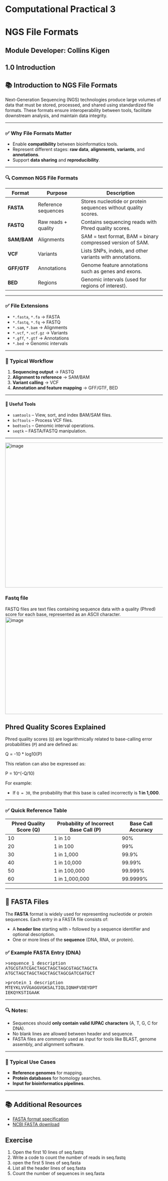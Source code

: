 # Computational Practical 3
# NGS File Formats
## Module Developer: Collins Kigen
## 1.0 Introduction
## 📚 Introduction to NGS File Formats

Next-Generation Sequencing (NGS) technologies produce large volumes of data that must be stored, processed, and shared using standardized file formats. These formats ensure interoperability between tools, facilitate downstream analysis, and maintain data integrity.

---

### ✅ Why File Formats Matter
- Enable **compatibility** between bioinformatics tools.
- Represent different stages: **raw data**, **alignments**, **variants**, and **annotations**.
- Support **data sharing** and **reproducibility**.

---

### 🔍 Common NGS File Formats

| **Format** | **Purpose** | **Description** |
|------------|-------------|------------------|
| **FASTA**  | Reference sequences | Stores nucleotide or protein sequences without quality scores. |
| **FASTQ**  | Raw reads + quality | Contains sequencing reads with Phred quality scores. |
| **SAM/BAM**| Alignments | SAM = text format, BAM = binary compressed version of SAM. |
| **VCF**    | Variants | Lists SNPs, indels, and other variants with annotations. |
| **GFF/GTF**| Annotations | Genome feature annotations such as genes and exons. |
| **BED**    | Regions | Genomic intervals (used for regions of interest). |

---

### ✅ File Extensions
- `*.fasta`, `*.fa` → FASTA
- `*.fastq`, `*.fq` → FASTQ
- `*.sam`, `*.bam` → Alignments
- `*.vcf`, `*.vcf.gz` → Variants
- `*.gff`, `*.gtf` → Annotations
- `*.bed` → Genomic intervals

---

### 📂 Typical Workflow
1. **Sequencing output** → FASTQ
2. **Alignment to reference** → SAM/BAM
3. **Variant calling** → VCF
4. **Annotation and feature mapping** → GFF/GTF, BED

---

#### 🔗 Useful Tools
- `samtools` – View, sort, and index BAM/SAM files.
- `bcftools` – Process VCF files.
- `bedtools` – Genomic interval operations.
- `seqtk` – FASTA/FASTQ manipulation.

---

<img width="768" height="464" alt="image" src="https://github.com/user-attachments/assets/da1c7731-228f-48e4-b81c-342a98a548d8" />



### Fastq file
FASTQ files are text files containing sequence data with a quality (Phred) score for each base, represented as an ASCII character. 
<img width="553" height="311" alt="image" src="https://github.com/user-attachments/assets/8ebc939d-6a86-4266-82cd-7435086d955f" />
## Phred Quality Scores Explained

Phred quality scores (`Q`) are logarithmically related to base-calling error probabilities (`P`) and are defined as:

Q = -10 * log10(P)


This relation can also be expressed as:

P = 10^(-Q/10)


For example:
- If `Q = 30`, the probability that this base is called incorrectly is **1 in 1,000**.

---

### ✅ Quick Reference Table

| **Phred Quality Score (Q)** | **Probability of Incorrect Base Call (P)** | **Base Call Accuracy** |
|------------------------------|--------------------------------------------|--------------------------|
| 10                           | 1 in 10                                    | 90%                     |
| 20                           | 1 in 100                                   | 99%                     |
| 30                           | 1 in 1,000                                 | 99.9%                   |
| 40                           | 1 in 10,000                                | 99.99%                  |
| 50                           | 1 in 100,000                               | 99.999%                 |
| 60                           | 1 in 1,000,000                             | 99.9999%                |

---

## 📄 FASTA Files

The **FASTA** format is widely used for representing nucleotide or protein sequences. Each entry in a FASTA file consists of:

- A **header line** starting with `>` followed by a sequence identifier and optional description.
- One or more lines of the **sequence** (DNA, RNA, or protein).

### ✅ Example FASTA Entry (DNA)
<pre>
>sequence_1 description
ATGCGTATCGACTAGCTAGCTAGCGTAGCTAGCTA
ATGCTAGCTAGCTAGCTAGCTAGCGATCGATGCT
</pre>

<pre>
>protein_1 description
MTEYKLVVVGAGGVGKSALTIQLIQNHFVDEYDPT
IEKQYKSTIGAAK
</pre>
---

### 🔍 Notes:
- Sequences should **only contain valid IUPAC characters** (A, T, G, C for DNA).
- No blank lines are allowed between header and sequence.
- FASTA files are commonly used as input for tools like BLAST, genome assembly, and alignment software.

---

### 📂 Typical Use Cases
- **Reference genomes** for mapping.
- **Protein databases** for homology searches.
- **Input for bioinformatics pipelines**.

---

## 📚 Additional Resources
- [FASTA format specification](https://blast.ncbi.nlm.nih.gov/doc/fasta.html)
- [NCBI FASTA download](https://www.ncbi.nlm.nih.gov/)




## Exercise
1. Open the first 10 lines of seq.fastq
2. Write a code to count the number of reads in seq.fastq
3. open the first 5 lines of seq.fasta
4. List all the header lines of seq.fasta
5. Count the number of sequences in seq.fasta
